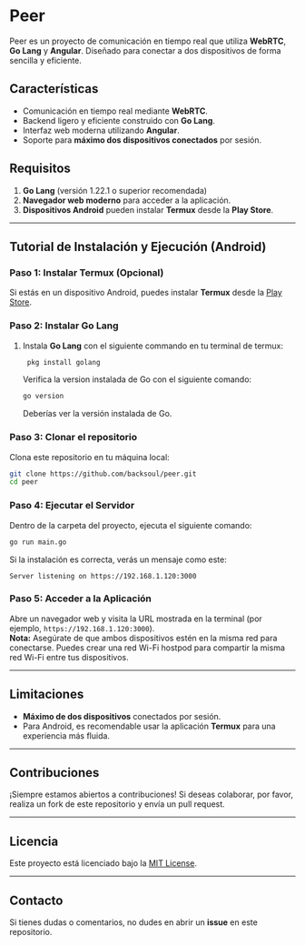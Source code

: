 # Peer

Peer es un proyecto de comunicación en tiempo real que utiliza **WebRTC**, **Go Lang** y **Angular**. Diseñado para conectar a dos dispositivos de forma sencilla y eficiente.

## Características

- Comunicación en tiempo real mediante **WebRTC**.
- Backend ligero y eficiente construido con **Go Lang**.
- Interfaz web moderna utilizando **Angular**.
- Soporte para **máximo dos dispositivos conectados** por sesión.

## Requisitos

1. **Go Lang** (versión 1.22.1 o superior recomendada)
2. **Navegador web moderno** para acceder a la aplicación.
3. **Dispositivos Android** pueden instalar **Termux** desde la **Play Store**.

---

## Tutorial de Instalación y Ejecución (Android)

### Paso 1: Instalar Termux (Opcional)

Si estás en un dispositivo Android, puedes instalar **Termux** desde la [Play Store](https://play.google.com/store/search?q=termux&c=apps).

### Paso 2: Instalar Go Lang

1. Instala **Go Lang** con el siguiente commando en tu terminal de termux:
   ```bash
    pkg install golang
   ```
   Verifica la version instalada de Go con el siguiente comando:
   ```bash
   go version
   ```
   Deberías ver la versión instalada de Go.

### Paso 3: Clonar el repositorio

Clona este repositorio en tu máquina local:
```bash
git clone https://github.com/backsoul/peer.git
cd peer
```

### Paso 4: Ejecutar el Servidor

Dentro de la carpeta del proyecto, ejecuta el siguiente comando:
```bash
go run main.go
```

Si la instalación es correcta, verás un mensaje como este:
```
Server listening on https://192.168.1.120:3000
```

### Paso 5: Acceder a la Aplicación

Abre un navegador web y visita la URL mostrada en la terminal (por ejemplo, `https://192.168.1.120:3000`).  
**Nota:** Asegúrate de que ambos dispositivos estén en la misma red para conectarse. Puedes crear una red Wi-Fi hostpod 
para compartir la misma red Wi-Fi entre tus dispositivos.

---

## Limitaciones

- **Máximo de dos dispositivos** conectados por sesión.
- Para Android, es recomendable usar la aplicación **Termux** para una experiencia más fluida.

---

## Contribuciones

¡Siempre estamos abiertos a contribuciones! Si deseas colaborar, por favor, realiza un fork de este repositorio y envía un pull request.

---

## Licencia

Este proyecto está licenciado bajo la [MIT License](LICENSE).

---

## Contacto

Si tienes dudas o comentarios, no dudes en abrir un **issue** en este repositorio.

